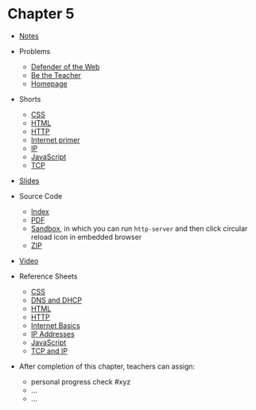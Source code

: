 # Chapter 5

* [Notes](notes)
* Problems
  * [Defender of the Web](https://docs.cs50.net/2019/ap/problems/defender/defender.html)
  * [Be the Teacher](https://docs.cs50.net/2019/ap/problems/teacher/teacher.html)
  * [Homepage](https://docs.cs50.net/2019/ap/problems/homepage/homepage.html)
* Shorts
  * [CSS](https://www.youtube.com/watch?v=Ub3FKU21ubk)
  * [HTML](https://www.youtube.com/watch?v=YK78KhMf7bs)
  * [HTTP](https://www.youtube.com/watch?v=4axL8Gfw2nI)
  * [Internet primer](https://www.youtube.com/watch?v=04GztBlVo_s)
  * [IP](https://www.youtube.com/watch?v=A1g9SokDJSU)
  * [JavaScript](https://www.youtube.com/watch?v=Z93IaNfavZw)
  * [TCP](https://www.youtube.com/watch?v=GP7uvI_6uas)
* [Slides](https://cdn.cs50.net/2018/fall/lectures/5/lecture5.pdf)
* Source Code
  * [Index](https://cdn.cs50.net/2018/fall/lectures/5/src5/)
  * [PDF](https://cdn.cs50.net/2018/fall/lectures/5/src5.pdf)
  * [Sandbox](https://sandbox.cs50.io/b0df4352-0dac-4722-bfc7-fe58e4c91bf5), in which you can run `http-server` and then click circular reload icon in embedded browser
  * [ZIP](https://cdn.cs50.net/2018/fall/lectures/5/src5.zip)
* [Video](https://video.cs50.net/2018/fall/lectures/5)
* Reference Sheets
  * [CSS](https://ap.cs50.school/assets/pdfs/css.pdf)
  * [DNS and DHCP](https://ap.cs50.school/assets/pdfs/dns_and_dhcp.pdf)
  * [HTML](https://ap.cs50.school/assets/pdfs/html.pdf)
  * [HTTP](https://ap.cs50.school/assets/pdfs/http.pdf)
  * [Internet Basics](https://ap.cs50.school/assets/pdfs/internet_basics.pdf)
  * [IP Addresses](https://ap.cs50.school/assets/pdfs/ip_addresses.pdf)
  * [JavaScript](https://ap.cs50.school/assets/pdfs/javascript.pdf)
  * [TCP and IP](https://ap.cs50.school/assets/pdfs/tcp_and_ip.pdf)

* After completion of this chapter, teachers can assign:
  * personal progress check #xyz
  * ...
  * ...
